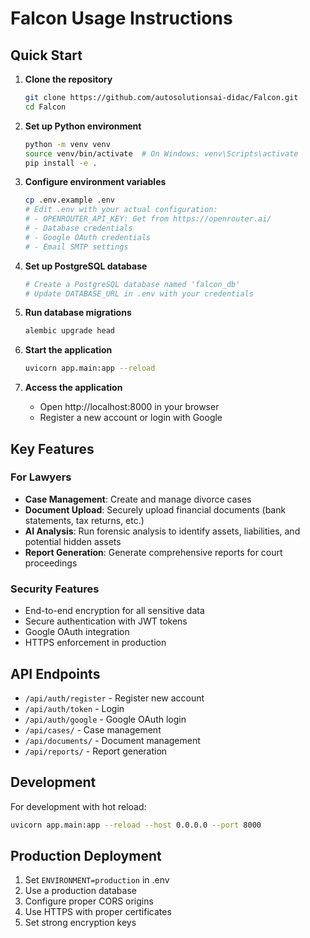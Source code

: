 # Falcon Usage Instructions

## Quick Start

1. **Clone the repository**
   ```bash
   git clone https://github.com/autosolutionsai-didac/Falcon.git
   cd Falcon
   ```

2. **Set up Python environment**
   ```bash
   python -m venv venv
   source venv/bin/activate  # On Windows: venv\Scripts\activate
   pip install -e .
   ```

3. **Configure environment variables**
   ```bash
   cp .env.example .env
   # Edit .env with your actual configuration:
   # - OPENROUTER_API_KEY: Get from https://openrouter.ai/
   # - Database credentials
   # - Google OAuth credentials
   # - Email SMTP settings
   ```

4. **Set up PostgreSQL database**
   ```bash
   # Create a PostgreSQL database named 'falcon_db'
   # Update DATABASE_URL in .env with your credentials
   ```

5. **Run database migrations**
   ```bash
   alembic upgrade head
   ```

6. **Start the application**
   ```bash
   uvicorn app.main:app --reload
   ```

7. **Access the application**
   - Open http://localhost:8000 in your browser
   - Register a new account or login with Google

## Key Features

### For Lawyers
- **Case Management**: Create and manage divorce cases
- **Document Upload**: Securely upload financial documents (bank statements, tax returns, etc.)
- **AI Analysis**: Run forensic analysis to identify assets, liabilities, and potential hidden assets
- **Report Generation**: Generate comprehensive reports for court proceedings

### Security Features
- End-to-end encryption for all sensitive data
- Secure authentication with JWT tokens
- Google OAuth integration
- HTTPS enforcement in production

## API Endpoints

- `/api/auth/register` - Register new account
- `/api/auth/token` - Login
- `/api/auth/google` - Google OAuth login
- `/api/cases/` - Case management
- `/api/documents/` - Document management
- `/api/reports/` - Report generation

## Development

For development with hot reload:
```bash
uvicorn app.main:app --reload --host 0.0.0.0 --port 8000
```

## Production Deployment

1. Set `ENVIRONMENT=production` in .env
2. Use a production database
3. Configure proper CORS origins
4. Use HTTPS with proper certificates
5. Set strong encryption keys